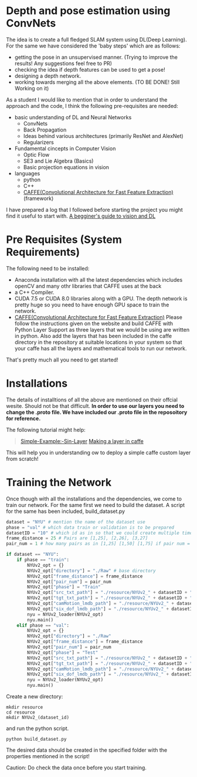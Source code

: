 # Depth and pose estimation using ConvNets

The idea is to create a full fledged SLAM system using DL(Deep Learning). For the same we have considered the 'baby steps' which are as follows: 

- getting the pose in an unsupervised manner. (Trying to improve the results! Any suggestions feel free to PR)
- checking the idea if depth features can be used to get a pose! 
- designing a depth network.
- working towards merging all the above elements. (TO BE DONE! Still Working on it)

As a student I would like to mention that in order to understand the approach and the code, I think the following pre-requisites are needed: 

- basic understanding of DL and Neural Networks 
  * ConvNets
  * Back Propagation 
  * Ideas behind various architectures (primarily ResNet and AlexNet)
  * Regularizers 
- Fundamental cincepts in Computer Vision 
  * Optic Flow 
  * SE3 and Lie Algebra (Basics)
  * Basic projection equations in vision 
- languages 
  * python
  * C++
  * [CAFFE(Convolutional Architecture for Fast Feature Extraction)](http://caffe.berkeleyvision.org/)(framework)

I have prepared a log that I followed before starting the project you might find it useful to start with. [A begginer's guide to vision and DL](https://harsh-agarwal.github.io/A-start!/)

# Pre Requisites (System Requirements)

The following need to be installed:

- Anaconda installation with all the latest dependencies which includes openCV and many othr libraries that CAFFE uses at the back 
- a C++ Compiler.
- CUDA 7.5 or CUDA 8.0 libraries along with a GPU. The depth network is pretty huge so you need to have enough GPU space to train the network.
- [CAFFE(Convolutional Architecture for Fast Feature Extraction)](http://caffe.berkeleyvision.org/)
  Please follow the instructions given on the website and build CAFFE with Python Layer Support as three layers that we would be using are written in python. Also add the layers that has been included in the caffe directory in the repository at suitable locations in your system so that your caffe has all the layers and mathematical tools to run our network.

That's pretty much all you need to get started! 
  
# Installations

The details of installtions of all the above are mentioned on their offcial wesite. Should not be that difficult. **In order to use our layers you need to change the .proto file. We have included our .proto file in the reposoitory for reference.**

The following tutorial might help: 
> [Simple-Example:-Sin-Layer](https://github.com/BVLC/caffe/wiki/Simple-Example:-Sin-Layer)
> [Making a layer in caffe](https://chrischoy.github.io/research/making-caffe-layer/)

This will help you in understanding ow to deploy a simple caffe custom layer from scratch!  

# Training the Network

Once though with all the installations and the dependencies, we come to train our network. For the same first we need to build the dataset. A script for the same has been included, build_dataset.py




```python
dataset = "NYU" # mention the name of the dataset use 
phase = "val" # which data train or validation is to be prepared
datasetID = "10" # which id as in so that we could create multiple times using different id's with varying parameters 
frame_distance = 25 # Pairs are [1,25], [2,26], [3,27] 
pair_num = 1 # how many pairs as in [1,25] [1,50] [1,75] if pair num = 3 and frame distance 25 

if dataset == "NYU":
	if phase == "train":
		NYUv2_opt = {}
		NYUv2_opt["directory"] = "./Raw" # base directory 
		NYUv2_opt["frame_distance"] = frame_distance
		NYUv2_opt["pair_num"] = pair_num
		NYUv2_opt["phase"] = "Train"
		NYUv2_opt["src_txt_path"] = "./resource/NYUv2_" + datasetID + "/Isrc_train.txt"
		NYUv2_opt["tgt_txt_path"] = "./resource/NYUv2_" + datasetID + "/Itgt_train.txt"
		NYUv2_opt["camMotion_lmdb_path"] = "./resource/NYUv2_" + datasetID + "/camMotion_lmdb_train"
		NYUv2_opt["six_dof_lmdb_path"] = "./resource/NYUv2_" + datasetID + "/six_dof_lmdb_train"
		nyu = NYUv2_loader(NYUv2_opt)
		nyu.main()
	elif phase == "val":
		NYUv2_opt = {}
		NYUv2_opt["directory"] = "./Raw"
		NYUv2_opt["frame_distance"] = frame_distance
		NYUv2_opt["pair_num"] = pair_num
		NYUv2_opt["phase"] = "Test"
		NYUv2_opt["src_txt_path"] = "./resource/NYUv2_" + datasetID + "/Isrc_val.txt"
		NYUv2_opt["tgt_txt_path"] = "./resource/NYUv2_" + datasetID + "/Itgt_val.txt"
		NYUv2_opt["camMotion_lmdb_path"] = "./resource/NYUv2_" + datasetID + "/camMotion_lmdb_val"
		NYUv2_opt["six_dof_lmdb_path"] = "./resource/NYUv2_" + datasetID + "/six_dof_lmdb_val"
		nyu = NYUv2_loader(NYUv2_opt)
		nyu.main()
 ```

Create a new directory: 

```
mkdir resource
cd resource 
mkdir NYUv2_(dataset_id)
```
and run the python script.
```
python build_dataset.py
```
The desired data should be created in the specified folder with the properties mentioned in the script! 

Caution: Do check the data once before you start training. 





